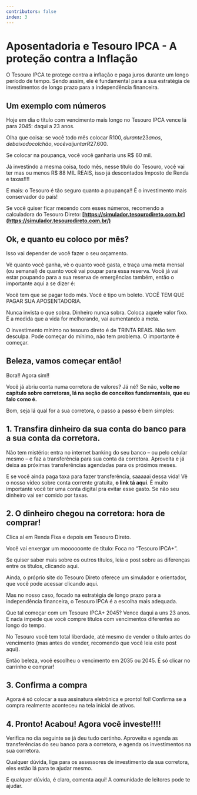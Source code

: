 ```yaml
---
contributors: false
index: 3
---
```

# Aposentadoria e Tesouro IPCA - A proteção contra a Inflação

O Tesouro IPCA te protege contra a inflação e paga juros durante um longo período de tempo. Sendo assim, ele é fundamental para a sua estratégia de investimentos de longo prazo para a independência financeira.

## Um exemplo com números

Hoje em dia o título com vencimento mais longo no Tesouro IPCA vence lá para 2045: daqui a 23 anos.

Olha que coisa: se você todo mês colocar R$100, durante 23 anos, debaixo do colchão, você vai juntar R$27.600.

Se colocar na poupança, você você ganharia uns R$ 60 mil.

Já investindo a mesma coisa, todo mês, nesse título do Tesouro, você vai ter mas ou menos R$ 88 MIL REAIS, isso já descontados Imposto de Renda e taxas!!!!

E mais: o Tesouro é tão seguro quanto a poupança!! É o investimento mais conservador do país!

Se você quiser ficar mexendo com esses números, recomendo a calculadora do Tesouro Direto: **[https://simulador.tesourodireto.com.br](https://simulador.tesourodireto.com.br/)**

## Ok, e quanto eu coloco por mês?

Isso vai depender de você fazer o seu orçamento.

Vê quanto você ganha, vê o quanto você gasta, e traça uma meta mensal (ou semanal) de quanto você vai poupar para essa reserva. Você já vai estar poupando para a sua reserva de emergências também, então o importante aqui a se dizer é:

Você tem que se pagar todo mês. Você é tipo um boleto. VOCÊ TEM QUE PAGAR SUA APOSENTADORIA.

Nunca invista o que sobra. Dinheiro nunca sobra. Coloca aquele valor fixo. E a medida que a vida for melhorando, vai aumentando a meta.

O investimento mínimo no tesouro direto é de TRINTA REAIS. Não tem desculpa. Pode começar do mínimo, não tem problema. O importante é começar.

## Beleza, vamos começar então!

Bora!! Agora sim!!

Você já abriu conta numa corretora de valores? Já né? Se não, **volte no capítulo sobre corretoras, lá na seção de conceitos fundamentais, que eu falo como é.**

Bom, seja lá qual for a sua corretora, o passo a passo é bem simples:

## 1. Transfira dinheiro da sua conta do banco para a sua conta da corretora.

Não tem mistério: entra no internet banking do seu banco – ou pelo celular mesmo – e faz a transferência para sua conta da corretora. Aproveita e já deixa as próximas transferências agendadas para os próximos meses.

E se você ainda paga taxa para fazer transferência, saaaaai dessa vida! Vê o nosso vídeo sobre conta corrente gratuita, **o link tá aqui**. É muito importante você ter uma conta digital pra evitar esse gasto. Se não seu dinheiro vai ser comido por taxas.

## 2. O dinheiro chegou na corretora: hora de comprar!

Clica aí em Renda Fixa e depois em Tesouro Direto.

Você vai enxergar um moooooonte de título: Foca no “Tesouro IPCA+”. 

Se quiser saber mais sobre os outros títulos, leia o post sobre as diferenças entre os títulos, clicando aqui.

Ainda, o próprio site do Tesouro Direto oferece um simulador e orientador, que você pode acessar clicando aqui.

Mas no nosso caso, focado na estratégia de longo prazo para a independência financeira, o Tesouro IPCA é a escolha mais adequada.

Que tal começar com um Tesouro IPCA+ 2045? Vence daqui a uns 23 anos. E nada impede que você compre títulos com vencimentos diferentes ao longo do tempo. 

No Tesouro você tem total liberdade, até mesmo de vender o título antes do vencimento (mas antes de vender, recomendo que você leia este post aqui).

Então beleza, você escolheu o vencimento em 2035 ou 2045. É só clicar no carrinho e comprar!

## 3. Confirma a compra

Agora é só colocar a sua assinatura eletrônica e pronto! foi! Confirma se a compra realmente aconteceu na tela inicial de ativos.

## 4. Pronto! Acabou! Agora você investe!!!!

Verifica no dia seguinte se já deu tudo certinho. Aproveita e agenda as transferências do seu banco para a corretora, e agenda os investimentos na sua corretora.

Qualquer dúvida, liga para os assessores de investimento da sua corretora, eles estão lá para te ajudar mesmo.

E qualquer dúvida, é claro, comenta aqui! A comunidade de leitores pode te ajudar.
